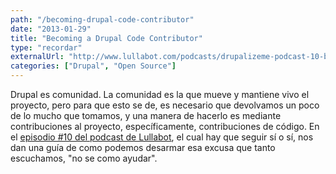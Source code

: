 ```yaml
---
path: "/becoming-drupal-code-contributor"
date: "2013-01-29"
title: "Becoming a Drupal Code Contributor"
type: "recordar"
externalUrl: "http://www.lullabot.com/podcasts/drupalizeme-podcast-10-becoming-drupal-code-contributor"
categories: ["Drupal", "Open Source"]
---
```


Drupal es comunidad. La comunidad es la que mueve y mantiene vivo el proyecto, pero para que esto se de, es necesario que devolvamos un poco de lo mucho que tomamos, y una manera de hacerlo es mediante contribuciones al proyecto, específicamente, contribuciones de código. En el [episodio #10 del podcast de Lullabot](http://www.lullabot.com/podcasts/drupalizeme-podcast-10-becoming-drupal-code-contributor), el cual hay que seguir sí o sí, nos dan una guía de como podemos desarmar esa excusa que tanto escuchamos, "no se como ayudar".